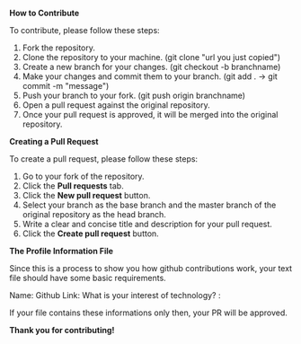 **How to Contribute**

To contribute, please follow these steps:

1. Fork the repository.
2. Clone the repository to your machine. (git clone "url you just copied")
3. Create a new branch for your changes. (git checkout -b branchname)
4. Make your changes and commit them to your branch. (git add . -> git commit -m "message")
5. Push your branch to your fork. (git push origin branchname)
6. Open a pull request against the original repository. 
8. Once your pull request is approved, it will be merged into the original repository.


**Creating a Pull Request**

To create a pull request, please follow these steps:

1. Go to your fork of the repository.
2. Click the **Pull requests** tab.
3. Click the **New pull request** button.
4. Select your branch as the base branch and the master branch of the original repository as the head branch.
5. Write a clear and concise title and description for your pull request.
6. Click the **Create pull request** button.

**The Profile Information File**

Since this is a process to show you how github contributions work, your text file should have some basic requirements.

Name: <Your Name>
Github Link: <Copy and paste your github profile link>
What is your interest of technology? : <Your Answer>

If your file contains these informations only then, your PR will be approved.

**Thank you for contributing!**